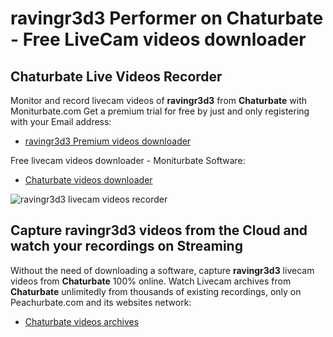 # ravingr3d3 Performer on Chaturbate - Free LiveCam videos downloader

## Chaturbate Live Videos Recorder

Monitor and record livecam videos of **ravingr3d3** from **Chaturbate** with Moniturbate.com
Get a premium trial for free by just and only registering with your Email address:
* [ravingr3d3 Premium videos downloader](https://moniturbate.com/request-demo-licence-key.html)

Free livecam videos downloader - Moniturbate Software:
* [Chaturbate videos downloader](https://moniturbate.com/moniturbate-download-software.html)

![ravingr3d3 livecam videos recorder](https://peachurnet.com/templates/moniturbate-software.png)


## Capture ravingr3d3 videos from the Cloud and watch your recordings on Streaming

Without the need of downloading a software, capture **ravingr3d3** livecam videos from **Chaturbate** 100% online.
Watch Livecam archives from **Chaturbate** unlimitedly from thousands of existing recordings, only on Peachurbate.com and its websites network:
* [Chaturbate videos archives](https://peachurnet.com/)